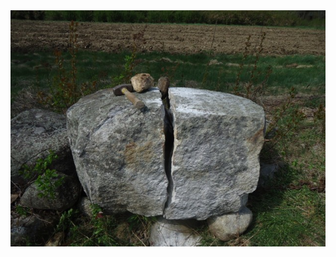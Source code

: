 <!-- .slide: data-background-color="#fff" -->
<img src="static/breaking-rock.jpg" style="width: 800px" />
